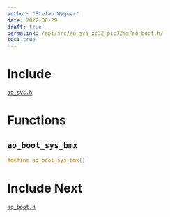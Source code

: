 ```yaml
---
author: "Stefan Wagner"
date: 2022-08-29
draft: true
permalink: /api/src/ao_sys_xc32_pic32mx/ao_boot.h/
toc: true
---
```


# Include

[`ao_sys.h`](ao_sys.h.md)

# Functions

## `ao_boot_sys_bmx`

```c
#define ao_boot_sys_bmx()
```

# Include Next

[`ao_boot.h`](../ao_sys_xc32_pic32/ao_boot.h.md)
